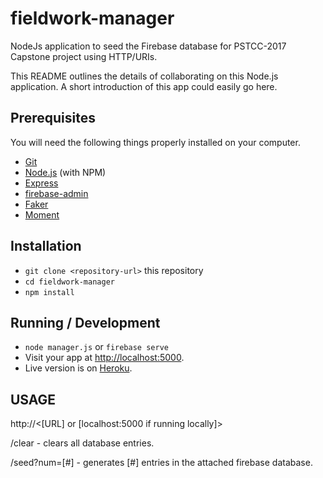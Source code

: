 # fieldwork-manager

NodeJs application to seed the Firebase database for PSTCC-2017 Capstone project
using HTTP/URIs.

This README outlines the details of collaborating on this Node.js application.
A short introduction of this app could easily go here.

## Prerequisites

You will need the following things properly installed on your computer.

* [Git](https://git-scm.com/)
* [Node.js](https://nodejs.org/) (with NPM)
* [Express](http://expressjs.com/)
* [firebase-admin](https://www.npmjs.com/package/firebase-admin/)
* [Faker](https://www.npmjs.com/package/Faker)
* [Moment](https://momentjs.com/)

## Installation

* `git clone <repository-url>` this repository
* `cd fieldwork-manager`
* `npm install`

## Running / Development

* `node manager.js` or `firebase serve`
* Visit your app at [http://localhost:5000](http://localhost:5000).
* Live version is on [Heroku](http://fieldwork-manager.heroku.com/).

## USAGE

http://<[URL] or [localhost:5000 if running locally]>

  /clear - clears all database entries.

  /seed?num=[#] - generates [#] entries in the attached firebase database.
